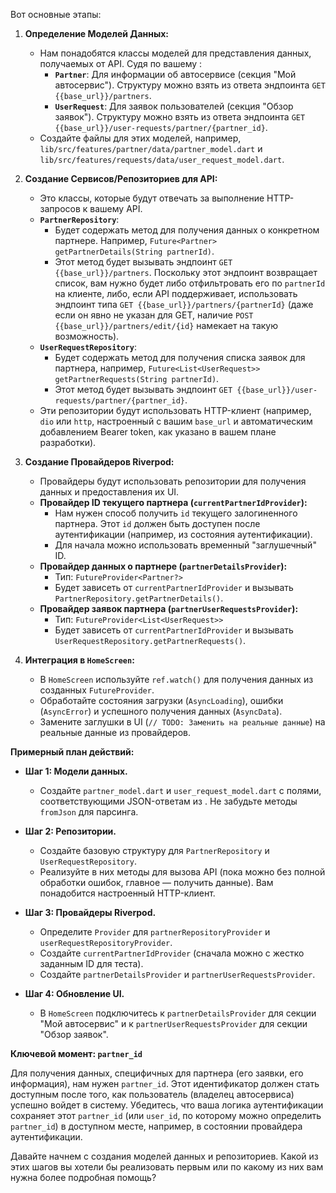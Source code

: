 Вот основные этапы:

1.  **Определение Моделей Данных:**
    *   Нам понадобятся классы моделей для представления данных, получаемых от API. Судя по вашему <mcfile name="development_plan.md" path="d:\Projects\autoservice\development_plan.md"></mcfile>:
        *   **`Partner`**: Для информации об автосервисе (секция "Мой автосервис"). Структуру можно взять из ответа эндпоинта `GET {{base_url}}/partners`.
        *   **`UserRequest`**: Для заявок пользователей (секция "Обзор заявок"). Структуру можно взять из ответа эндпоинта `GET {{base_url}}/user-requests/partner/{partner_id}`.
    *   Создайте файлы для этих моделей, например, `lib/src/features/partner/data/partner_model.dart` и `lib/src/features/requests/data/user_request_model.dart`.

2.  **Создание Сервисов/Репозиториев для API:**
    *   Это классы, которые будут отвечать за выполнение HTTP-запросов к вашему API.
    *   **`PartnerRepository`**:
        *   Будет содержать метод для получения данных о конкретном партнере. Например, `Future<Partner> getPartnerDetails(String partnerId)`.
        *   Этот метод будет вызывать эндпоинт `GET {{base_url}}/partners`. Поскольку этот эндпоинт возвращает список, вам нужно будет либо отфильтровать его по `partnerId` на клиенте, либо, если API поддерживает, использовать эндпоинт типа `GET {{base_url}}/partners/{partnerId}` (даже если он явно не указан для GET, наличие `POST {{base_url}}/partners/edit/{id}` намекает на такую возможность).
    *   **`UserRequestRepository`**:
        *   Будет содержать метод для получения списка заявок для партнера, например, `Future<List<UserRequest>> getPartnerRequests(String partnerId)`.
        *   Этот метод будет вызывать эндпоинт `GET {{base_url}}/user-requests/partner/{partner_id}`.
    *   Эти репозитории будут использовать HTTP-клиент (например, `dio` или `http`, настроенный с вашим `base_url` и автоматическим добавлением Bearer token, как указано в вашем плане разработки).

3.  **Создание Провайдеров Riverpod:**
    *   Провайдеры будут использовать репозитории для получения данных и предоставления их UI.
    *   **Провайдер ID текущего партнера (`currentPartnerIdProvider`):**
        *   Нам нужен способ получить `id` текущего залогиненного партнера. Этот `id` должен быть доступен после аутентификации (например, из состояния аутентификации).
        *   Для начала можно использовать временный "заглушечный" ID.
    *   **Провайдер данных о партнере (`partnerDetailsProvider`):**
        *   Тип: `FutureProvider<Partner?>`
        *   Будет зависеть от `currentPartnerIdProvider` и вызывать `PartnerRepository.getPartnerDetails()`.
    *   **Провайдер заявок партнера (`partnerUserRequestsProvider`):**
        *   Тип: `FutureProvider<List<UserRequest>>`
        *   Будет зависеть от `currentPartnerIdProvider` и вызывать `UserRequestRepository.getPartnerRequests()`.

4.  **Интеграция в `HomeScreen`:**
    *   В `HomeScreen` используйте `ref.watch()` для получения данных из созданных `FutureProvider`.
    *   Обработайте состояния загрузки (`AsyncLoading`), ошибки (`AsyncError`) и успешного получения данных (`AsyncData`).
    *   Замените заглушки в UI (`// TODO: Заменить на реальные данные`) на реальные данные из провайдеров.

**Примерный план действий:**

*   **Шаг 1: Модели данных.**
    *   Создайте `partner_model.dart` и `user_request_model.dart` с полями, соответствующими JSON-ответам из <mcfile name="development_plan.md" path="d:\Projects\autoservice\development_plan.md"></mcfile>. Не забудьте методы `fromJson` для парсинга.

*   **Шаг 2: Репозитории.**
    *   Создайте базовую структуру для `PartnerRepository` и `UserRequestRepository`.
    *   Реализуйте в них методы для вызова API (пока можно без полной обработки ошибок, главное — получить данные). Вам понадобится настроенный HTTP-клиент.

*   **Шаг 3: Провайдеры Riverpod.**
    *   Определите `Provider` для `partnerRepositoryProvider` и `userRequestRepositoryProvider`.
    *   Создайте `currentPartnerIdProvider` (сначала можно с жестко заданным ID для теста).
    *   Создайте `partnerDetailsProvider` и `partnerUserRequestsProvider`.

*   **Шаг 4: Обновление UI.**
    *   В `HomeScreen` подключитесь к `partnerDetailsProvider` для секции "Мой автосервис" и к `partnerUserRequestsProvider` для секции "Обзор заявок".

**Ключевой момент: `partner_id`**

Для получения данных, специфичных для партнера (его заявки, его информация), нам нужен `partner_id`. Этот идентификатор должен стать доступным после того, как пользователь (владелец автосервиса) успешно войдет в систему. Убедитесь, что ваша логика аутентификации сохраняет этот `partner_id` (или `user_id`, по которому можно определить `partner_id`) в доступном месте, например, в состоянии провайдера аутентификации.

Давайте начнем с создания моделей данных и репозиториев. Какой из этих шагов вы хотели бы реализовать первым или по какому из них вам нужна более подробная помощь?

        
